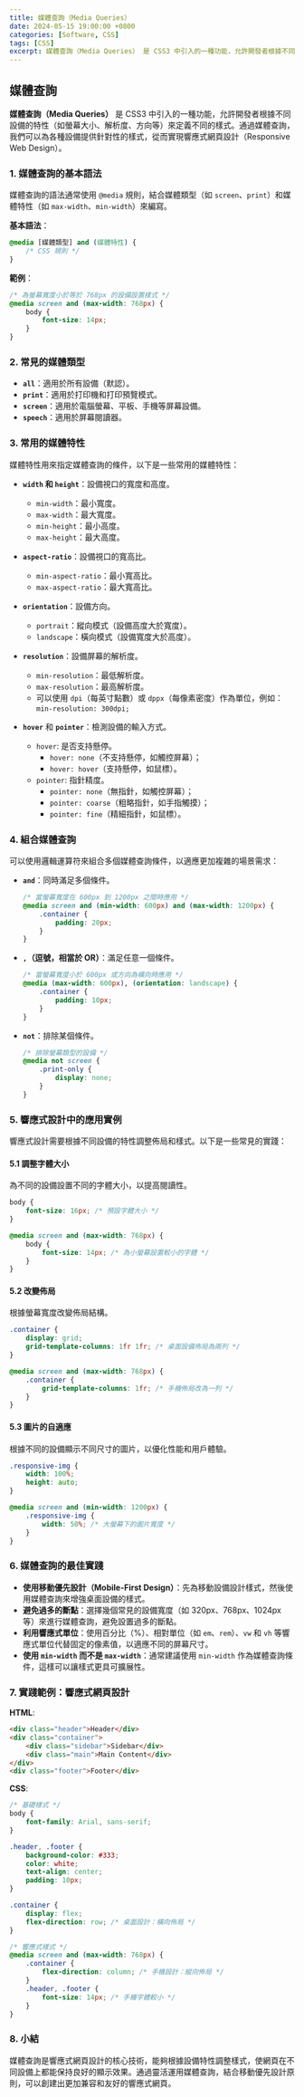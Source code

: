 ```yaml
---
title: 媒體查詢（Media Queries）
date: 2024-05-15 19:00:00 +0800
categories: [Software, CSS]
tags: [CSS] 
excerpt: 媒體查詢（Media Queries） 是 CSS3 中引入的一種功能，允許開發者根據不同設備的特性（如螢幕大小、解析度、方向等）來定義不同的樣式
---
```


## 媒體查詢

**媒體查詢（Media Queries）** 是 CSS3 中引入的一種功能，允許開發者根據不同設備的特性（如螢幕大小、解析度、方向等）來定義不同的樣式。通過媒體查詢，我們可以為各種設備提供針對性的樣式，從而實現響應式網頁設計（Responsive Web Design）。

### 1. 媒體查詢的基本語法

媒體查詢的語法通常使用 `@media` 規則，結合媒體類型（如 `screen`、`print`）和媒體特性（如 `max-width`、`min-width`）來編寫。

**基本語法**：
```css
@media [媒體類型] and (媒體特性) {
    /* CSS 規則 */
}
```

**範例**：
```css
/* 為螢幕寬度小於等於 768px 的設備設置樣式 */
@media screen and (max-width: 768px) {
    body {
        font-size: 14px;
    }
}
```

### 2. 常見的媒體類型

- **`all`**：適用於所有設備（默認）。
- **`print`**：適用於打印機和打印預覽模式。
- **`screen`**：適用於電腦螢幕、平板、手機等屏幕設備。
- **`speech`**：適用於屏幕閱讀器。

### 3. 常用的媒體特性

媒體特性用來指定媒體查詢的條件，以下是一些常用的媒體特性：

- **`width` 和 `height`**：設備視口的寬度和高度。
  - `min-width`：最小寬度。
  - `max-width`：最大寬度。
  - `min-height`：最小高度。
  - `max-height`：最大高度。
  
- **`aspect-ratio`**：設備視口的寬高比。
  - `min-aspect-ratio`：最小寬高比。
  - `max-aspect-ratio`：最大寬高比。

- **`orientation`**：設備方向。
  - `portrait`：縱向模式（設備高度大於寬度）。
  - `landscape`：橫向模式（設備寬度大於高度）。

- **`resolution`**：設備屏幕的解析度。
  - `min-resolution`：最低解析度。
  - `max-resolution`：最高解析度。
  - 可以使用 `dpi`（每英寸點數）或 `dppx`（每像素密度）作為單位，例如：`min-resolution: 300dpi;`

- **`hover`** 和 **`pointer`**：檢測設備的輸入方式。
  - `hover`: 是否支持懸停。
    - `hover: none`（不支持懸停，如觸控屏幕）；
    - `hover: hover`（支持懸停，如鼠標）。
  - `pointer`: 指針精度。
    - `pointer: none`（無指針，如觸控屏幕）；
    - `pointer: coarse`（粗略指針，如手指觸摸）；
    - `pointer: fine`（精細指針，如鼠標）。

### 4. 組合媒體查詢

可以使用邏輯運算符來組合多個媒體查詢條件，以適應更加複雜的場景需求：

- **`and`**：同時滿足多個條件。
  ```css
  /* 當螢幕寬度在 600px 到 1200px 之間時應用 */
  @media screen and (min-width: 600px) and (max-width: 1200px) {
      .container {
          padding: 20px;
      }
  }
  ```

- **`,`（逗號，相當於 OR）**：滿足任意一個條件。
  ```css
  /* 當螢幕寬度小於 600px 或方向為橫向時應用 */
  @media (max-width: 600px), (orientation: landscape) {
      .container {
          padding: 10px;
      }
  }
  ```

- **`not`**：排除某個條件。
  ```css
  /* 排除螢幕類型的設備 */
  @media not screen {
      .print-only {
          display: none;
      }
  }
  ```

### 5. 響應式設計中的應用實例

響應式設計需要根據不同設備的特性調整佈局和樣式。以下是一些常見的實踐：

#### 5.1 調整字體大小

為不同的設備設置不同的字體大小，以提高閱讀性。

```css
body {
    font-size: 16px; /* 預設字體大小 */
}

@media screen and (max-width: 768px) {
    body {
        font-size: 14px; /* 為小螢幕設置較小的字體 */
    }
}
```

#### 5.2 改變佈局

根據螢幕寬度改變佈局結構。

```css
.container {
    display: grid;
    grid-template-columns: 1fr 1fr; /* 桌面設備佈局為兩列 */
}

@media screen and (max-width: 768px) {
    .container {
        grid-template-columns: 1fr; /* 手機佈局改為一列 */
    }
}
```

#### 5.3 圖片的自適應

根據不同的設備顯示不同尺寸的圖片，以優化性能和用戶體驗。

```css
.responsive-img {
    width: 100%;
    height: auto;
}

@media screen and (min-width: 1200px) {
    .responsive-img {
        width: 50%; /* 大螢幕下的圖片寬度 */
    }
}
```

### 6. 媒體查詢的最佳實踐

- **使用移動優先設計（Mobile-First Design）**：先為移動設備設計樣式，然後使用媒體查詢來增強桌面設備的樣式。
- **避免過多的斷點**：選擇幾個常見的設備寬度（如 320px、768px、1024px 等）來進行媒體查詢，避免設置過多的斷點。
- **利用響應式單位**：使用百分比（%）、相對單位（如 `em`、`rem`）、`vw` 和 `vh` 等響應式單位代替固定的像素值，以適應不同的屏幕尺寸。
- **使用 `min-width` 而不是 `max-width`**：通常建議使用 `min-width` 作為媒體查詢條件，這樣可以讓樣式更具可擴展性。

### 7. 實踐範例：響應式網頁設計

**HTML**:
```html
<div class="header">Header</div>
<div class="container">
    <div class="sidebar">Sidebar</div>
    <div class="main">Main Content</div>
</div>
<div class="footer">Footer</div>
```

**CSS**:
```css
/* 基礎樣式 */
body {
    font-family: Arial, sans-serif;
}

.header, .footer {
    background-color: #333;
    color: white;
    text-align: center;
    padding: 10px;
}

.container {
    display: flex;
    flex-direction: row; /* 桌面設計：橫向佈局 */
}

/* 響應式樣式 */
@media screen and (max-width: 768px) {
    .container {
        flex-direction: column; /* 手機設計：縱向佈局 */
    }
    .header, .footer {
        font-size: 14px; /* 手機字體較小 */
    }
}
```

### 8. 小結

媒體查詢是響應式網頁設計的核心技術，能夠根據設備特性調整樣式，使網頁在不同設備上都能保持良好的顯示效果。通過靈活運用媒體查詢，結合移動優先設計原則，可以創建出更加兼容和友好的響應式網頁。
